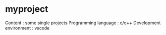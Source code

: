 # myproject
Content : some single projects
Programming language : c/c++
Development environment : vscode

